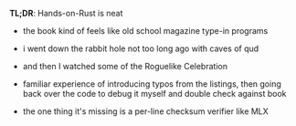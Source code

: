 ---
---

**TL;DR**: Hands-on-Rust is neat

<!--more-->

- the book kind of feels like old school magazine type-in programs

- i went down the rabbit hole not too long ago with caves of qud

- and then I watched some of the Roguelike Celebration

- familiar experience of introducing typos from the listings, then going back over the code to debug it myself and double check against book

- the one thing it's missing is a per-line checksum verifier like MLX